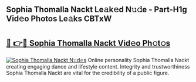 ## Sophia Thomalla Nackt Le𝚊k𝚎d N𝚞𝚍e - Part-H1g Vid𝚎o Photos Le𝚊ks CBTxW

# <h2><a href="http://fb7lh0.evod.top/?m=Sophia+Thomalla+Nackt">🔗 👉🔴 Sophia Thomalla Nackt Vid𝚎o Ph𝚘t𝚘s</a></h2>

[![Sophia Thomalla Nackt N𝚞d𝚎s](https://i.imgur.com/8V9OHl7.gif)](http://fb7lh0.evod.top/?m=Sophia+Thomalla+Nackt)
Online personality Sophia Thomalla Nackt creating engaging dance and lifestyle content. Integrity and trustworthiness Sophia Thomalla Nackt are vital for the credibility of a public figure. 
